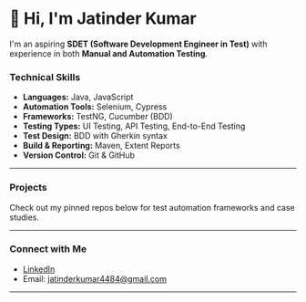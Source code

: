 # 👋 Hi, I'm Jatinder Kumar

I'm an aspiring **SDET (Software Development Engineer in Test)** with experience in both **Manual and Automation Testing**.

### Technical Skills

- **Languages:** Java, JavaScript
- **Automation Tools:** Selenium, Cypress
- **Frameworks:** TestNG, Cucumber (BDD)
- **Testing Types:** UI Testing, API Testing, End-to-End Testing
- **Test Design:** BDD with Gherkin syntax
- **Build & Reporting:** Maven, Extent Reports
- **Version Control:** Git & GitHub

---
### Projects
Check out my pinned repos below for test automation frameworks and case studies.

---
### Connect with Me
- [LinkedIn](https://www.linkedin.com/in/jatinder-kumar-42ab7b343/)
- Email: jatinderkumar4484@gmail.com

---
